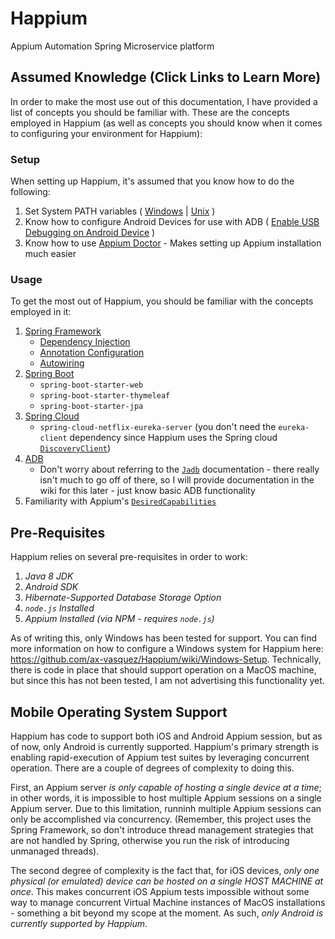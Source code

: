 # Happium
Appium Automation Spring Microservice platform

## Assumed Knowledge (Click Links to Learn More)
In order to make the most use out of this documentation, I have provided a list of concepts you should be familiar with. These are the
concepts employed in Happium (as well as concepts you should know when it comes to configuring your environment for Happium):

### Setup
When setting up Happium, it's assumed that you know how to do the following:
   1. Set System PATH variables ( [Windows](https://www.computerhope.com/issues/ch000549.htm) | [Unix](https://stackoverflow.com/questions/14637979/how-to-permanently-set-path-on-linux-unix) )
   2. Know how to configure Android Devices for use with ADB ( [Enable USB Debugging on Android Device](https://developer.android.com/studio/command-line/adb.html#Enabling) )
   3. Know how to use [Appium Doctor](https://github.com/appium/appium-doctor) - Makes setting up Appium installation much easier

### Usage
To get the most out of Happium, you should be familiar with the concepts employed in it:
  1. [Spring Framework](https://spring.io/)
     - [Dependency Injection](https://docs.spring.io/spring/docs/current/spring-framework-reference/core.html#beans-introduction)
     - [Annotation Configuration](https://docs.spring.io/spring-boot/docs/current/reference/html/using-boot-configuration-classes.html)
     - [Autowiring](http://www.baeldung.com/spring-autowire)
  2. [Spring Boot](https://github.com/spring-projects/spring-boot)
     - `spring-boot-starter-web`
     - `spring-boot-starter-thymeleaf`
     - `spring-boot-starter-jpa`
  3. [Spring Cloud](https://github.com/spring-cloud/spring-cloud-commons)
     - `spring-cloud-netflix-eureka-server` (you don't need the `eureka-client` dependency since Happium uses the Spring cloud [`DiscoveryClient`](http://static.javadoc.io/org.springframework.cloud/spring-cloud-commons-parent/1.1.4.RELEASE/org/springframework/cloud/client/discovery/DiscoveryClient.html))
  4. [ADB](https://developer.android.com/studio/command-line/adb.html)
     - Don't worry about referring to the [`Jadb`](https://github.com/vidstige/jadb) documentation - there really isn't much to go off of there, so I will provide documentation in the wiki for this later - just know basic ADB functionality
  5. Familiarity with Appium's [`DesiredCapabilities`](https://github.com/appium/appium/blob/master/docs/en/writing-running-appium/caps.md)

## Pre-Requisites
Happium relies on several pre-requisites in order to work:
  1. *Java 8 JDK*
  2. *Android SDK*
  3. *Hibernate-Supported Database Storage Option*
  4. *`node.js` Installed*
  5. *Appium Installed (via NPM - requires `node.js`)*
  
As of writing this, only Windows has been tested for support. You can find more information on how to configure a Windows system for Happium here: https://github.com/ax-vasquez/Happium/wiki/Windows-Setup. Technically, there is code in place that should support operation on a MacOS machine, but since this has not been tested, I am not advertising this functionality yet.

## Mobile Operating System Support
   Happium has code to support both iOS and Android Appium session, but as of now, only Android is currently supported. Happium's primary
strength is enabling rapid-execution of Appium test suites by leveraging concurrent operation. There are a couple of degrees of complexity
to doing this.

   First, an Appium server *is only capable of hosting a single device at a time*; in other words, it is impossible to host multiple Appium
sessions on a single Appium server. Due to this limitation, runninh multiple Appium sessions can only be accomplished via concurrency. 
(Remember, this project uses the Spring Framework, so don't introduce thread management strategies that are not handled by Spring, 
otherwise you run the risk of introducing unmanaged threads).

   The second degree of complexity is the fact that, for iOS devices, *only one physical (or emulated) device can be hosted on a single
HOST MACHINE at once*. This makes concurrent iOS Appium tests impossible without some way to manage concurrent Virtual Machine instances of
MacOS installations - something a bit beyond my scope at the moment. As such, *only Android is currently supported by Happium*.
